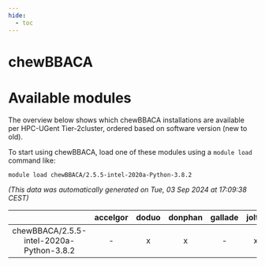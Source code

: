 ```yaml
---
hide:
  - toc
---
```


chewBBACA
=========

# Available modules


The overview below shows which chewBBACA installations are available per HPC-UGent Tier-2cluster, ordered based on software version (new to old).

To start using chewBBACA, load one of these modules using a `module load` command like:

```shell
module load chewBBACA/2.5.5-intel-2020a-Python-3.8.2
```

*(This data was automatically generated on Tue, 03 Sep 2024 at 17:09:38 CEST)*  

| |accelgor|doduo|donphan|gallade|joltik|shinx|skitty|
| :---: | :---: | :---: | :---: | :---: | :---: | :---: | :---: |
|chewBBACA/2.5.5-intel-2020a-Python-3.8.2|-|x|x|-|x|-|x|

